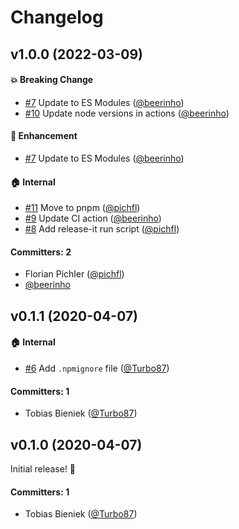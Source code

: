 # Changelog


## v1.0.0 (2022-03-09)

#### :boom: Breaking Change
* [#7](https://github.com/simplabs/ember-template-lint-plugin-css-modules/pull/7) Update to ES Modules ([@beerinho](https://github.com/beerinho))
* [#10](https://github.com/simplabs/ember-template-lint-plugin-css-modules/pull/10) Update node versions in actions ([@beerinho](https://github.com/beerinho))

#### :rocket: Enhancement
* [#7](https://github.com/simplabs/ember-template-lint-plugin-css-modules/pull/7) Update to ES Modules ([@beerinho](https://github.com/beerinho))

#### :house: Internal
* [#11](https://github.com/simplabs/ember-template-lint-plugin-css-modules/pull/11) Move to pnpm ([@pichfl](https://github.com/pichfl))
* [#9](https://github.com/simplabs/ember-template-lint-plugin-css-modules/pull/9) Update CI action ([@beerinho](https://github.com/beerinho))
* [#8](https://github.com/simplabs/ember-template-lint-plugin-css-modules/pull/8) Add release-it run script ([@pichfl](https://github.com/pichfl))

#### Committers: 2
- Florian Pichler ([@pichfl](https://github.com/pichfl))
- [@beerinho](https://github.com/beerinho)

## v0.1.1 (2020-04-07)

#### :house: Internal
* [#6](https://github.com/simplabs/ember-template-lint-plugin-css-modules/pull/6) Add `.npmignore` file ([@Turbo87](https://github.com/Turbo87))

#### Committers: 1
- Tobias Bieniek ([@Turbo87](https://github.com/Turbo87))


## v0.1.0 (2020-04-07)

Initial release! 🎉

#### Committers: 1
- Tobias Bieniek ([@Turbo87](https://github.com/Turbo87))
